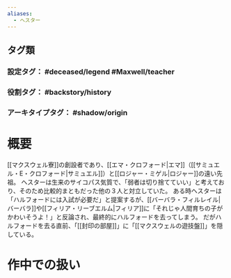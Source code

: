 ```yaml
---
aliases:
  - ヘスター
---
```

## タグ類
### 設定タグ： #deceased/legend #Maxwell/teacher
### 役割タグ： #backstory/history 
### アーキタイプタグ： #shadow/origin
# 概要
[[マクスウェル寮]]の創設者であり、[[エマ・クロフォード|エマ]]（[[サミュエル・E・クロフォード|サミュエル]]）と[[ロジャー・ミゲル|ロジャー]]の遠い先祖。
ヘスターは生来のサイコパス気質で、「弱者は切り捨てていい」と考えており、そのため比較的まともだった他の３人と対立していた。
ある時ヘスターは「ハルフォードには入試が必要だ」と提案するが、[[バーバラ・フィルレイル|バーバラ]]や[[フィリア・リーブエルム|フィリア]]に「それじゃ人間育ちの子がかわいそうよ！」と反論され、最終的にハルフォードを去ってしまう。
だがハルフォードを去る直前、「[[封印の部屋]]」に「[[マクスウェルの遊技盤]]」を隠している。
# 作中での扱い